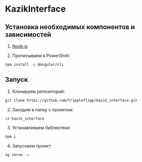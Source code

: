 # KazikInterface

## Установка необходимых компонентов и зависимостей

1. [Node.js](https://nodejs.org/en)

2. Прописываем в PowerShell:
```bash
npm install -g @angular/cli
```

## Запуск

1. Клонируем репозиторий:
```bash
git clone https://github.com/trippleflipp/kazik_interface.git
```
2. Заходим в папку с проектом:
```bash
cd kazik_interface
```
3. Устанавливаем библиотеки:
```bash
npm i
```
4. Запускаем проект:
```bash
ng serve -o
```
